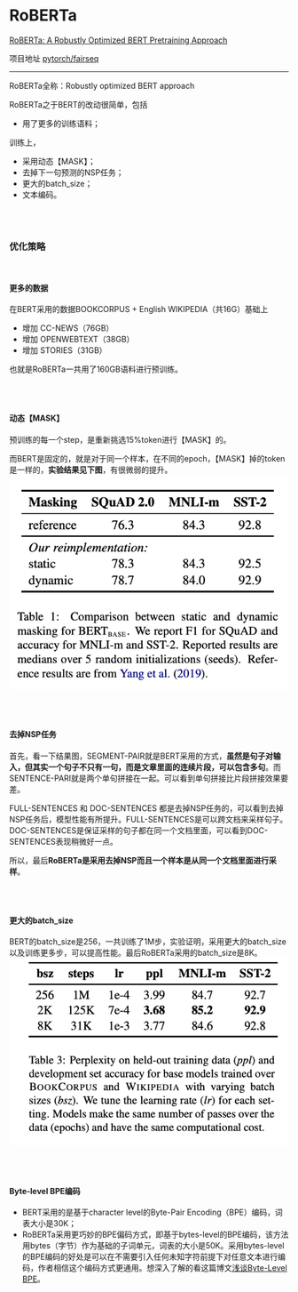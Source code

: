 # RoBERTa
[RoBERTa: A Robustly Optimized BERT Pretraining Approach](https://arxiv.org/pdf/1907.11692.pdf)

项目地址 [pytorch/fairseq](https://github.com/facebookresearch/fairseq)

---


RoBERTa全称：Robustly optimized BERT approach

RoBERTa之于BERT的改动很简单，包括

- 用了更多的训练语料；

训练上，
- 采用动态【MASK】；
- 去掉下一句预测的NSP任务；
- 更大的batch_size；
- 文本编码。

<br>
<br>


### 优化策略
<br>

#### 更多的数据
在BERT采用的数据BOOKCORPUS + English WIKIPEDIA（共16G）基础上

- 增加 CC-NEWS（76GB）
- 增加 OPENWEBTEXT（38GB）
- 增加 STORIES（31GB）

也就是RoBERTa一共用了160GB语料进行预训练。

<br>
<br>


#### 动态【MASK】
预训练的每一个step，是重新挑选15%token进行【MASK】的。

而BERT是固定的，就是对于同一个样本，在不同的epoch，【MASK】掉的token是一样的，**实验结果见下图**，有很微弱的提升。
![alt text](image.png)


<br>
<br>


#### 去掉NSP任务
首先，看一下结果图，SEGMENT-PAIR就是BERT采用的方式，**虽然是句子对输入，但其实一个句子不只有一句，而是文章里面的连续片段，可以包含多句**。而SENTENCE-PARI就是两个单句拼接在一起。可以看到单句拼接比片段拼接效果要差。

FULL-SENTENCES 和 DOC-SENTENCES 都是去掉NSP任务的，可以看到去掉NSP任务后，模型性能有所提升。FULL-SENTENCES是可以跨文档来采样句子。DOC-SENTENCES是保证采样的句子都在同一个文档里面，可以看到DOC-SENTENCES表现稍微好一点。

所以，最后**RoBERTa是采用去掉NSP而且一个样本是从同一个文档里面进行采样**。


<br>
<br>


#### 更大的batch_size
BERT的batch_size是256，一共训练了1M步，实验证明，采用更大的batch_size以及训练更多步，可以提高性能。最后RoBERTa采用的batch_size是8K。
![alt text](image-1.png)



<br>
<br>



#### Byte-level BPE编码
- BERT采用的是基于character level的Byte-Pair Encoding（BPE）编码，词表大小是30K；
- RoBERTa采用更巧妙的BPE偏码方式，即基于bytes-level的BPE编码，该方法用bytes（字节）作为基础的子词单元，词表的大小是50K。采用bytes-level的BPE编码的好处是可以在不需要引入任何未知字符前提下对任意文本进行编码，作者相信这个编码方式更通用。想深入了解的看这篇博文[浅谈Byte-Level BPE](https://zhuanlan.zhihu.com/p/146114164)。

